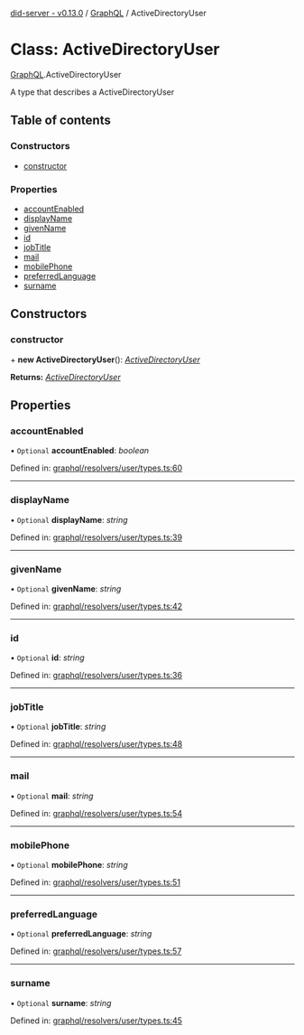 [did-server - v0.13.0](../README.md) / [GraphQL](../modules/graphql.md) / ActiveDirectoryUser

# Class: ActiveDirectoryUser

[GraphQL](../modules/graphql.md).ActiveDirectoryUser

A type that describes a ActiveDirectoryUser

## Table of contents

### Constructors

- [constructor](graphql.activedirectoryuser.md#constructor)

### Properties

- [accountEnabled](graphql.activedirectoryuser.md#accountenabled)
- [displayName](graphql.activedirectoryuser.md#displayname)
- [givenName](graphql.activedirectoryuser.md#givenname)
- [id](graphql.activedirectoryuser.md#id)
- [jobTitle](graphql.activedirectoryuser.md#jobtitle)
- [mail](graphql.activedirectoryuser.md#mail)
- [mobilePhone](graphql.activedirectoryuser.md#mobilephone)
- [preferredLanguage](graphql.activedirectoryuser.md#preferredlanguage)
- [surname](graphql.activedirectoryuser.md#surname)

## Constructors

### constructor

\+ **new ActiveDirectoryUser**(): [*ActiveDirectoryUser*](graphql.activedirectoryuser.md)

**Returns:** [*ActiveDirectoryUser*](graphql.activedirectoryuser.md)

## Properties

### accountEnabled

• `Optional` **accountEnabled**: *boolean*

Defined in: [graphql/resolvers/user/types.ts:60](https://github.com/Puzzlepart/did/blob/dev/server/graphql/resolvers/user/types.ts#L60)

___

### displayName

• `Optional` **displayName**: *string*

Defined in: [graphql/resolvers/user/types.ts:39](https://github.com/Puzzlepart/did/blob/dev/server/graphql/resolvers/user/types.ts#L39)

___

### givenName

• `Optional` **givenName**: *string*

Defined in: [graphql/resolvers/user/types.ts:42](https://github.com/Puzzlepart/did/blob/dev/server/graphql/resolvers/user/types.ts#L42)

___

### id

• `Optional` **id**: *string*

Defined in: [graphql/resolvers/user/types.ts:36](https://github.com/Puzzlepart/did/blob/dev/server/graphql/resolvers/user/types.ts#L36)

___

### jobTitle

• `Optional` **jobTitle**: *string*

Defined in: [graphql/resolvers/user/types.ts:48](https://github.com/Puzzlepart/did/blob/dev/server/graphql/resolvers/user/types.ts#L48)

___

### mail

• `Optional` **mail**: *string*

Defined in: [graphql/resolvers/user/types.ts:54](https://github.com/Puzzlepart/did/blob/dev/server/graphql/resolvers/user/types.ts#L54)

___

### mobilePhone

• `Optional` **mobilePhone**: *string*

Defined in: [graphql/resolvers/user/types.ts:51](https://github.com/Puzzlepart/did/blob/dev/server/graphql/resolvers/user/types.ts#L51)

___

### preferredLanguage

• `Optional` **preferredLanguage**: *string*

Defined in: [graphql/resolvers/user/types.ts:57](https://github.com/Puzzlepart/did/blob/dev/server/graphql/resolvers/user/types.ts#L57)

___

### surname

• `Optional` **surname**: *string*

Defined in: [graphql/resolvers/user/types.ts:45](https://github.com/Puzzlepart/did/blob/dev/server/graphql/resolvers/user/types.ts#L45)
